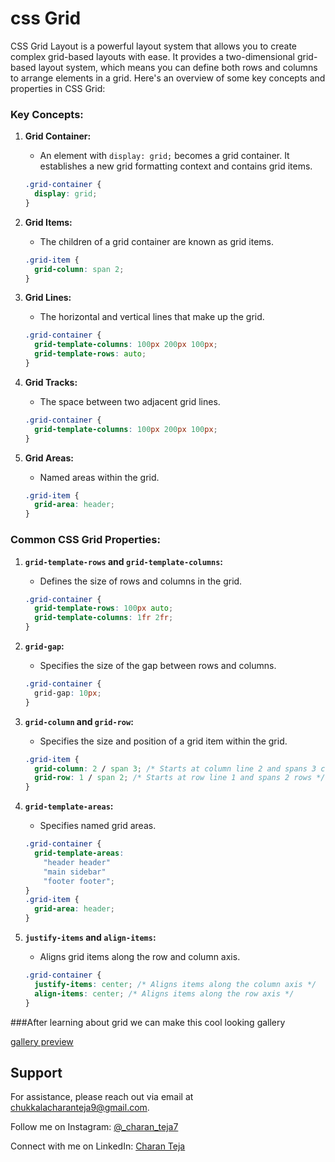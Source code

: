 # css Grid

CSS Grid Layout is a powerful layout system that allows you to create complex grid-based layouts with ease. It provides a two-dimensional grid-based layout system, which means you can define both rows and columns to arrange elements in a grid. Here's an overview of some key concepts and properties in CSS Grid:
### Key Concepts:

1. **Grid Container:**
   - An element with `display: grid;` becomes a grid container. It establishes a new grid formatting context and contains grid items.

   ```css
   .grid-container {
     display: grid;
   }
   ```

2. **Grid Items:**
   - The children of a grid container are known as grid items.

   ```css
   .grid-item {
     grid-column: span 2;
   }
   ```

3. **Grid Lines:**
   - The horizontal and vertical lines that make up the grid.

   ```css
   .grid-container {
     grid-template-columns: 100px 200px 100px;
     grid-template-rows: auto;
   }
   ```

4. **Grid Tracks:**
   - The space between two adjacent grid lines.

   ```css
   .grid-container {
     grid-template-columns: 100px 200px 100px;
   }
   ```

5. **Grid Areas:**
   - Named areas within the grid.

   ```css
   .grid-item {
     grid-area: header;
   }
   ```

### Common CSS Grid Properties:

1. **`grid-template-rows` and `grid-template-columns`:**
   - Defines the size of rows and columns in the grid.

   ```css
   .grid-container {
     grid-template-rows: 100px auto;
     grid-template-columns: 1fr 2fr;
   }
   ```

2. **`grid-gap`:**
   - Specifies the size of the gap between rows and columns.

   ```css
   .grid-container {
     grid-gap: 10px;
   }
   ```

3. **`grid-column` and `grid-row`:**
   - Specifies the size and position of a grid item within the grid.

   ```css
   .grid-item {
     grid-column: 2 / span 3; /* Starts at column line 2 and spans 3 columns */
     grid-row: 1 / span 2; /* Starts at row line 1 and spans 2 rows */
   }
   ```

4. **`grid-template-areas`:**
   - Specifies named grid areas.

   ```css
   .grid-container {
     grid-template-areas:
       "header header"
       "main sidebar"
       "footer footer";
   }
   .grid-item {
     grid-area: header;
   }
   ```

5. **`justify-items` and `align-items`:**
   - Aligns grid items along the row and column axis.

   ```css
   .grid-container {
     justify-items: center; /* Aligns items along the column axis */
     align-items: center; /* Aligns items along the row axis */
   }
   ```
###After learning about grid we can make this cool looking gallery

[gallery preview](../assets/grid.png)

## Support

For assistance, please reach out via email at chukkalacharanteja9@gmail.com.

Follow me on Instagram: [@_charan_teja7](https://www.instagram.com/_charan_teja7/)

Connect with me on LinkedIn: [Charan Teja](https://www.linkedin.com/in/charanteja177/)
